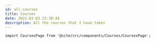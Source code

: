 ```yaml
---
id: all-courses
title: Courses
date: 2021-03-03 22:38:44
description: All the courses that I have taken
---
```


```mdx-code-block
import CoursesPage from '@site/src/components/Courses/CoursesPage';
```

<CoursesPage />
